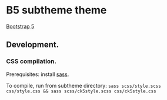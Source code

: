 # B5 subtheme theme

[Bootstrap 5](https://www.drupal.org/project/bootstrap5)

## Development.

### CSS compilation.

Prerequisites: install [sass](https://sass-lang.com/install).

To compile, run from subtheme directory: `sass scss/style.scss
css/style.css && sass scss/ck5style.scss css/ck5style.css`
